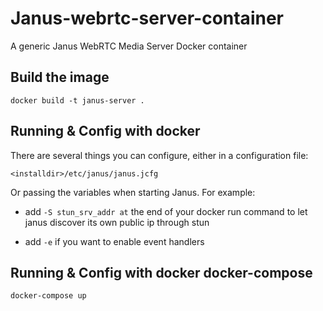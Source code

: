 # Janus-webrtc-server-container
A generic Janus WebRTC Media Server Docker container

## Build the image 

`docker build -t janus-server .`

## Running & Config with docker

There are several things you can configure, either in a configuration file:

	<installdir>/etc/janus/janus.jcfg

Or passing the variables when starting Janus. For example: 

* add `-S stun_srv_addr at` the end of your docker run command to let janus discover its own public ip through stun

* add `-e` if you want to enable event handlers

## Running & Config with docker docker-compose

`docker-compose up`

